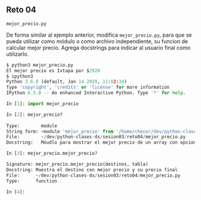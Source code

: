 ## Reto 04

`mejor_precio.py`

De forma similar al ejemplo anterior, modifica `mejor_precio.py`, para que se pueda utilizar como módulo o como archivo independiente, su funcion de calcular mejor precio. Agrega docstrings para indicar al usuario final como utilizarlo.


```python
$ python3 mejor_precio.py 
El mejor precio es Ixtapa por $2920
$ ipython3
Python 3.6.8 (default, Jan 14 2019, 11:02:34) 
Type 'copyright', 'credits' or 'license' for more information
IPython 6.5.0 -- An enhanced Interactive Python. Type '?' for help.

In [1]: import mejor_precio

In [2]: mejor_precio?
                                        
Type:        module
String form: <module 'mejor_precio' from '/home/checor/dev/python-clases-ds/sesion03/reto04/mejor_precio.py'>
File:        ~/dev/python-clases-ds/sesion03/reto04/mejor_precio.py
Docstring:   Móudlo para mostrar el mejor precio de un array con opciones y destinos

In [3]: mejor_precio.mejor_precio?

Signature: mejor_precio.mejor_precio(destinos, tabla)
Docstring: Muestra el destino con mejor precio y su precio final
File:      ~/dev/python-clases-ds/sesion03/reto04/mejor_precio.py
Type:      function

In [4]:        

```